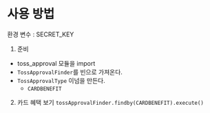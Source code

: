 # 사용 방법

환경 변수 : SECRET_KEY

1. 준비
- toss_approval 모듈을 import
- `TossApprovalFinder`를 빈으로 가져온다.
- `TossApprovalType` 이넘을 만든다.
  - `CARDBENEFIT`

2. 카드 혜택 보기
```tossApprovalFinder.findby(CARDBENEFIT).execute()```

